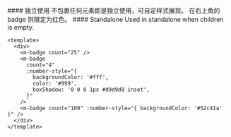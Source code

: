 <cn>
#### 独立使用
不包裹任何元素即是独立使用，可自定样式展现。
在右上角的 badge 则限定为红色。
</cn>

<us>
#### Standalone
Used in standalone when children is empty.
</us>

```vue
<template>
  <div>
    <m-badge count="25" />
    <m-badge
      count="4"
      :number-style="{
        backgroundColor: '#fff',
        color: '#999',
        boxShadow: '0 0 0 1px #d9d9d9 inset',
      }"
    />
    <m-badge count="109" :number-style="{ backgroundColor: '#52c41a' }" />
  </div>
</template>
```
